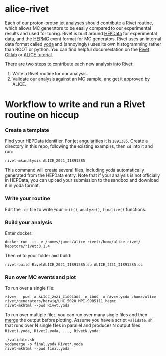 # alice-rivet

Each of our proton-proton jet analyses should contribute a [Rivet](https://rivet.hepforge.org) routine, 
which allows MC generators to be easily compared to our experimental results and used for tuning.
Rivet is built around [HEPData](https://www.hepdata.net) for experimental data, and the [HEPMC](http://hepmc.web.cern.ch/hepmc/) event format
for MC generators. Rivet uses an internal data format called [yoda](https://yoda.hepforge.org) 
and (annoyingly) uses its own histogramming rather than ROOT or python. 
You can find helpful documentation on the [Rivet Gitlab](https://gitlab.com/hepcedar/rivet/-/tree/master/doc/tutorials)
or [ALICE tutorial](https://alice-doc.github.io/alice-analysis-tutorial/rivet/rivet-tutorial.html).

There are two steps to contribute each new analysis into Rivet:
1. Write a Rivet routine for our analysis.
2. Validate our analysis against an MC sample, and get it approved by ALICE.

# Workflow to write and run a Rivet routine on hiccup

### Create a template
Find your HEPData identifier. For [jet angularities](https://inspirehep.net/literature/1891385) it is `1891385`.
Create a directory in this repo, following the existing examples, then `cd` into it and run:
```
rivet-mkanalysis ALICE_2021_I1891385
```
This command will create several files, including yoda automatically generated from the HEPData entry.
Note that if your analysis is not officially in HEPData, you can upload your submission to the sandbox and download it in yoda format.

### Write your routine
Edit the `.cc` file to write your `init()`, `analyze()`, `finalize()` functions.

### Build your analysis
Enter docker:
```
docker run -it -v /homes/james/alice-rivet:/home/alice-rivet/ hepstore/rivet:3.1.4
```
Then `cd` to your folder and build:
```
rivet-build RivetALICE_2021_I1891385.so ALICE_2021_I1891385.cc
```

### Run over MC events and plot
To run over a single file:
```
rivet --pwd -a ALICE_2021_I1891385 -n 1000 -o Rivet.yoda /home/alice-rivet/generators/herwig/LHC_5020_MPI-S985111.hepmc
rivet-mkhtml --pwd Rivet.yoda
```
To run over multiple files, you can run over many single files and then 
[merge](https://gitlab.com/hepcedar/rivet/-/blob/master/doc/tutorials/merging.md) the output before plotting.
Assume you have a script `validate.sh` that runs over N single files in parallel and produces 
N output files `Rivet1.yoda, Rivet2.yoda, ..., RivetN.yoda`:
```
./validate.sh
yodamerge -o final.yoda Rivet*.yoda
rivet-mkhtml --pwd final.yoda
```
